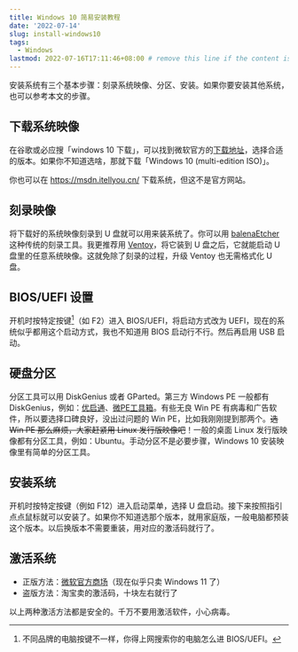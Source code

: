 ```yaml
---
title: Windows 10 简易安装教程
date: '2022-07-14'
slug: install-windows10
tags:
  - Windows
lastmod: 2022-07-16T17:11:46+08:00 # remove this line if the content is actually changed
---
```


安装系统有三个基本步骤：刻录系统映像、分区、安装。如果你要安装其他系统，也可以参考本文的步骤。

## 下载系统映像

在谷歌或必应搜「windows 10 下载」，可以找到微软官方的[下载地址](https://www.microsoft.com/zh-cn/software-download/windows10ISO)，选择合适的版本。如果你不知道选啥，那就下载「Windows 10 (multi-edition ISO)」。

你也可以在 <https://msdn.itellyou.cn/> 下载系统，但这不是官方网站。

## 刻录映像

将下载好的系统映像刻录到 U 盘就可以用来装系统了。你可以用 [balenaEtcher](https://www.balena.io/etcher/) 这种传统的刻录工具。我更推荐用 [Ventoy](https://www.ventoy.net/cn/index.html)，将它装到 U 盘之后，它就能启动 U 盘里的任意系统映像。这就免除了刻录的过程，升级 Ventoy 也无需格式化 U 盘。

## BIOS/UEFI 设置

开机时按特定按键[^jian]（如 F2）进入 BIOS/UEFI，将启动方式改为 UEFI，现在的系统似乎都用这个启动方式，我也不知道用 BIOS 启动行不行。然后再启用 USB 启动。

[^jian]: 不同品牌的电脑按键不一样，你得上网搜索你的电脑怎么进 BIOS/UEFI。

## 硬盘分区

分区工具可以用 DiskGenius 或者 GParted。第三方 Windows PE 一般都有 DiskGenius，例如：[优启通](https://www.upe.net/)、[微PE工具箱](https://www.wepe.com.cn/)。有些无良 Win PE 有病毒和广告软件，所以要选择口碑良好，没出过问题的 Win PE，比如我刚刚提到那两个。~~选 Win PE 那么麻烦，大家赶紧用 Linux 发行版映像吧~~！一般的桌面 Linux 发行版映像都有分区工具，例如：Ubuntu。手动分区不是必要步骤，Windows 10 安装映像里有简单的分区工具。

## 安装系统

开机时按特定按键（例如 F12）进入启动菜单，选择 U 盘启动。接下来按照指引点点鼠标就可以安装了。如果你不知道选那个版本，就用家庭版，一般电脑都预装这个版本。以后换版本不需要重装，用对应的激活码就行了。

## 激活系统

- 正版方法：[微软官方商场](https://www.microsoftstore.com.cn/windows/windows-10-home)（现在似乎只卖 Windows 11 了）
- 盗版方法：淘宝卖的激活码，十块左右就行了

以上两种激活方法都是安全的。千万不要用激活软件，小心病毒。
